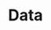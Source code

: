 ---
title: Data
layout: redirect
destination: /data/
eleventyNavigation:
  key: directons-data-redirect
  title: Data
  parent: directions
  order: 9998
---